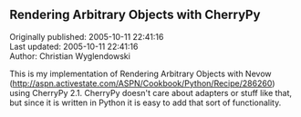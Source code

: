 ## Rendering Arbitrary Objects with CherryPy  
Originally published: 2005-10-11 22:41:16  
Last updated: 2005-10-11 22:41:16  
Author: Christian Wyglendowski  
  
This is my implementation of Rendering Arbitrary Objects with Nevow (http://aspn.activestate.com/ASPN/Cookbook/Python/Recipe/286260) using CherryPy 2.1.  CherryPy doesn't care about adapters or stuff like that, but since it is written in Python it is easy to add that sort of functionality.